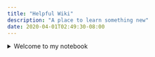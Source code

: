 ```yaml
---
title: "Helpful Wiki"
description: "A place to learn something new"
date: 2020-04-01T02:49:30-08:00
---
```


<details>
<summary>Welcome to my notebook</summary>

When I first arrived at college, I didn't know how to program. I'd never written
a single line of code. During my first semester, I enrolled in a course called
"Introduction to Programming" I arrived at the lecture hall the first day of
class, made my way to the only empty seat still remaining. I introduced myself
to the students sitting next to me, and asked them if they were beginners too.
It turns out I was the only one among them who hadn't already been introduced to
programming. I was in disbelief.

<q>But this is 'Introduction to Programming'!</q> I began, <q>How come I'm the
odd man out?</q>

<q>Yeah it's weird...</q> sympathized another student, <q>USC students are
introduced to programming in a different class: 'Fundamentals of Computation. If
you're new at this you should probably take it first.</q>

I opened my laptop and reached the registration page. To my dismay, I found that
every section offering the course had already filled up. My shoulders sank into
my chair defeated, "What am I getting myself into?" I thought to myself. The
professor entered the lecture hall, turned on the projector, and the roar of a
lecture hall filled with 200 students fell to hush murmur.

Our first assignment was to write a program in C, a language that some may
consider a bit hostile for beginners trying to write their first program. For
better or worse though, I had nothing to compare it against. In the evening, I
made my way to the library, opened up my laptop, and started walking through the
instructions for our first assignment. When I opened up the terminal, I froze.
I'd never used a command line interface. I sat there, staring at the cursor, as
it blinked at me, almost mockingly. Panic began setting in. I was in way over my
head.

The student sitting next to me taps my shoulder, and introduces himself. It
turns out he's finishing up his major in computer science, and came to the
library to work on a programming assignment of his own. He smiled, glanced my
laptop, saw the empty terminal, the blinking cursor, and turned to me.

With one eyebrow raised, he ventured a guess:

<q>You've never done this before, have you?</q>

It must have been clear to the guy that I had absolutely no idea what I was
doing. I'm sure it was why introduced himself in the first place.

<q>Yeah, first time..." I nodded, and looked down, sheepishly. "Thanks for
stepping in.</q>

<q>No worries, I remember writing this program, I'll coach you through it!</q>
he assured me.

I was unsure if he meant it, but step by step, he guided me across the
assignment until we reached the finish line. I enter one last command into the
terminal. The program starts up, and two words appear beside my cursor:

<samp>hello world</samp>

Replaying the process in my head, it still felt so daunting. I turned to him,
and sighed.

<q>Do they expect me to remember how to do all of this? It's so many steps!</q>

He laughed, he definitely had an answer he was ready to give, but he
stopped himself. He paused, he looked back down at the laptop, and thought about
it for a moment.

<q>You don't really have to remember how to do it.</q> he said, and shrugged his
shoulders. <q><em>You just have to remember where you wrote it down.</em></q>

I stuck with it, and with each passing semester, I climbed one rung higher on
the ladder of computer science. A couple years into the major, I land a job
assisting the professor teaching software development. He had me direct labs,
facilitate projects, and hold office hours for his students. They'd come to
office hours for help on their labs, projects, assignments. I never really
thought the day would come, but here it is: it's my turn to be coach.

I give them the same advice: <q><em>You just have to remember where you wrote it
down.</em></q>

This is where I wrote it down, and everything I've ever learned since. Welcome
to my notebook.

</details>
